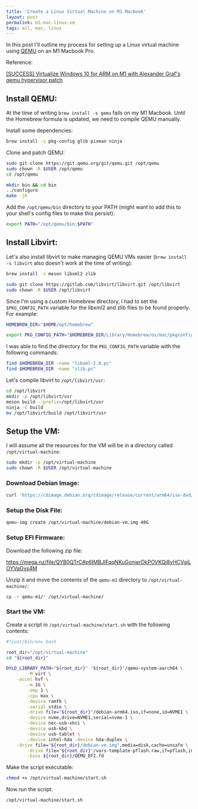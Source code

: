 ```yaml
---
title: 'Create a Linux Virtual Machine on M1 Macbook'
layout: post
permalink: m1-mac-linux-vm
tags: all, mac, linux
---
```


In this post I'll outline my process for setting up a Linux virtual machine using [QEMU](https://qemu.org) on an M1 Macbook Pro.

Reference:

[[SUCCESS] Virtualize Windows 10 for ARM on M1 with Alexander Graf's qemu hypervisor patch](https://forums.macrumors.com/threads/success-virtualize-windows-10-for-arm-on-m1-with-alexander-grafs-qemu-hypervisor-patch.2272354/)

## Install QEMU:

At the time of writing `brew install -s qemu` fails on my M1 Macbook. Until the Homebrew formula is updated, we need to compile QEMU manually.

Install some dependencies:

```bash
brew install -s pkg-config glib pixman ninja
```

Clone and patch QEMU:

```bash
sudo git clone https://git.qemu.org/git/qemu.git /opt/qemu
sudo chown -R $USER /opt/qemu
cd /opt/qemu

mkdir bin && cd bin
../configure
make -j6
```

Add the `/opt/qemu/bin` directory to your PATH (might want to add this to your shell's config files to make this persist):

```bash
export PATH="/opt/qemu/bin:$PATH"
```

## Install Libvirt:

Let's also install libvirt to make managing QEMU VMs easier (`brew install -s libvirt` also doesn't work at the time of writing):

```bash
brew install -s meson libxml2 zlib

sudo git clone https://gitlab.com/libvirt/libvirt.git /opt/libvirt
sudo chown -R $USER /opt/libvirt
```

Since I'm using a custom Homebrew directory, I had to set the `$PKG_CONFIG_PATH` variable for the libxml2 and zlib files to be found properly. For example: 

```bash
HOMEBREW_DIR="$HOME/opt/homebrew"

export PKG_CONFIG_PATH="$HOMEBREW_DIR/Library/Homebrew/os/mac/pkgconfig/11.1/"
```

I was able to find the directory for the `PKG_CONFIG_PATH` variable with the following commands:

```bash
find $HOMEBREW_DIR -name "libxml-2.0.pc"
find $HOMEBREW_DIR -name "zlib.pc"
```


Let's compile libvirt to `/opt/libvirt/usr`:

```bash
cd /opt/libvirt
mkdir -p /opt/libvirt/usr
meson build --prefix=/opt/libvirt/usr
ninja -C build
mv /opt/libvirt/build /opt/libvirt/usr
```

## Setup the VM:

I will assume all the resources for the VM will be in a directory called  `/opt/virtual-machine`:

```bash
sudo mkdir -p /opt/virtual-machine
sudo chown -R $USER /opt/virtual-machine
```

### Download Debian Image:

```bash
curl 'https://cdimage.debian.org/cdimage/release/current/arm64/iso-dvd/debian-10.7.0-arm64-DVD-1.iso' -o /opt/virtual-machine/debian-arm64.iso
```

### Setup the Disk File:

```bash
qemu-img create /opt/virtual-machine/debian-vm.img 40G 
```

### Setup EFI Firmware:

Download the following zip file:

https://mega.nz/file/QYB0QTrC#p6IMBJlFqqNKuGonwrDkPOVKQj8yHCVgiLOYVaGvs4M

Unzip it and move the contents of the `qemu-m1` directory to `/opt/virtual-machine/`:

```bash
cp -r qemu-m1/* /opt/virtual-machine/
```

### Start the VM:

Create a script in `/opt/virtual-machine/start.sh` with the following contents:

```bash
#!/usr/bin/env bash

root_dir="/opt/virtual-machine"
cd "${root_dir}"

DYLD_LIBRARY_PATH="${root_dir}" "${root_dir}"/qemu-system-aarch64 \
        -M virt \
	-accel hvf \
        -m 1G \
        -smp 1 \
        -cpu max \
        -device ramfb \
        -serial stdio \
        -drive file="${root_dir}"/debian-arm64.iso,if=none,id=NVME1 \
        -device nvme,drive=NVME1,serial=nvme-1 \
        -device nec-usb-xhci \
        -device usb-kbd \
        -device usb-tablet \
        -device intel-hda -device hda-duplex \
	-drive file="${root_dir}/debian-vm.img",media=disk,cache=unsafe \
        -drive file="${root_dir}"/vars-template-pflash.raw,if=pflash,index=1 \
        -bios ${root_dir}/QEMU_EFI.fd
```

Make the script executable:

```bash
chmod +x /opt/virtual-machine/start.sh
```

Now run the script:

```bash
/opt/virtual-machine/start.sh
```
